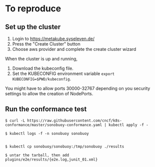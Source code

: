 # To reproduce

## Set up the cluster

1. Login to https://metakube.syseleven.de/
2. Press the "Create Cluster" button
3. Choose aws provider and complete the create cluster wizard

When the cluster is up and running,

1. Download the kubeconfig file.  
2. Set the KUBECONFIG environment variable `export KUBECONFIG=$PWD/kubeconfig`.

You might have to allow ports 30000-32767 depending on you security settings to allow the creation of NodePorts.

## Run the conformance test

```
$ curl -L https://raw.githubusercontent.com/cncf/k8s-conformance/master/sonobuoy-conformance.yaml | kubectl apply -f -

$ kubectl logs -f -n sonobuoy sonobuoy


$ kubectl cp sonobuoy/sonobuoy:/tmp/sonobuoy ./results

$ untar the tarball, then add plugins/e2e/results/{e2e.log,junit_01.xml}
```
